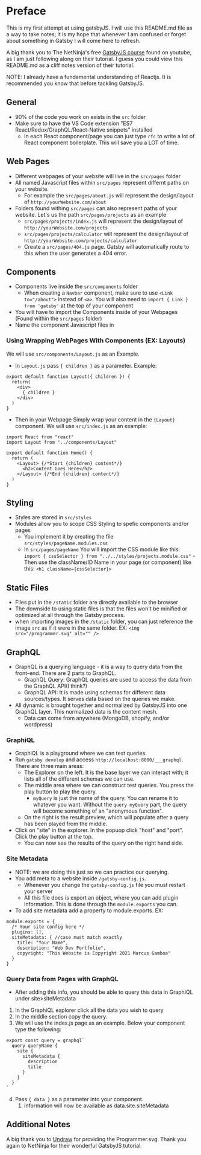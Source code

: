 # Preface

This is my first attempt at using gatsbyJS. I will use this README.md file as a way to take notes; it is my hope that whenever I am confused or forget about something in Gatsby I will come here to refresh.

A big thank you to The NetNinja's free [GatsbyJS course](https://www.youtube.com/playlist?list=PL4cUxeGkcC9hw1g77I35ZivVLe8k2nvjB) found on youtube, as I am just following along on their tutorial. I guess you could view this README.md as a cliff notes version of their tutorial.

NOTE: I already have a fundamental understanding of Reactjs. It is recommended you know that before tackling GatsbyJS.

## General

- 90% of the code you work on exists in the `src` folder
- Make sure to have the VS Code extension "ES7 React/Redux/GraphQL/React-Native snippets" installed
  - In each React component/page you can just type `rfc` to write a lot of React component boilerplate. This will save you a LOT of time.

## Web Pages

- Different webpages of your website will live in the `src/pages` folder
- All named Javascript files within `src/pages` represent differnt paths on your website.
  - For example the `src/pages/about.js` will represent the design/layout of `http://yourWebsite.com/about`
- Folders found withing `src/pages` can also represent paths of your website. Let's us the path `src/pages/projects` as an example
  - `src/pages/projects/index.js` will represent the design/layout of `http://yourWebsite.com/projects`
  - `src/pages/projects/calculator` will represent the design/layout of `http://yourWebsite.com/projects/calculator`
  - Create a `src/pages/404.js` page. Gatsby will automatically route to this when the user generates a 404 error.

## Components

- Components live inside the `src/components` folder
  - When creating a `Navbar` component, make sure to use `<Link to="/about">` instead of `<a>`. You will also need to `import { Link } from 'gatsby'` at the top of your component
- You will have to import the Components inside of your Webpages (Found within the `src/pages` folder)
- Name the component Javascript files in

### Using Wrapping WebPages With Components (EX: Layouts)

We will use `src/components/Layout.js` as an Example.

- In `Layout.js` pass `{ children }` as a parameter. Example:

```
export default function Layout({ children }) {
  return(
    <div>
      { children }
    </div>
  )
}
```

- Then in your Webpage Simply wrap your content in the `{Layout}` component. We will use `src/index.js` as an example:

```
import React from "react"
import Layout from "../components/Layout"

export default function Home() {
  return (
    <Layout> {/*Start {children} content*/}
      <h2>Content Goes Here</h2>
    </Layout> {/*End {children} content*/}
  )
}

```

## Styling

- Styles are stored in `src/styles`
- Modules allow you to scope CSS Styling to spefic components and/or pages
  - You implement it by creating the file `src/styles/pageName.modules.css`
  - In `src/pages/pageName` You will import the CSS module like this: `import { cssSelector } from "../../styles/projects.module.css"`
    -Then use the className/ID Name in your page (or component) like this: `<h1 className={cssSelector}>`

## Static Files

- Files put in the `/static` folder are directly available to the browser
- The downside to using static files is that the files won't be minified or optimized at all through the Gatsby process.
- when importing images in the `/static` folder, you can just reference the image `src` as if it were in the same folder. EX: `<img src="/programmer.svg" alt="" />`

## GraphQL

- GraphQL is a querying language - it is a way to query data from the front-end. There are 2 parts to GraphQL.
  - GraphQL Query: GraphQL queries are used to access the data from the GraphQL API(I think?)
  - GraphQL API: It is made using schemas for different data sources/types. It serves data based on the queries we make.
- All dynamic is brought together and normalized by GatsbyJS into one GraphQL layer. This normalized data is the content mesh.
  - Data can come from anywhere (MongoDB, shopify, and/or wordpress)

### GraphiQL

- GraphiQL is a playground where we can test queries.
- Run `gatsby develop` and access `http://localhost:8000/___graphql`. There are three main areas:
  - The Explorer on the left. It is the base layer we can interact with; it lists all of the different schemas we can use.
  - The middle area where we can construct test queries. You press the play button to play the query.
    - `myQuery` is just the name of the query. You can rename it to whatever you want. Without the `query myQuery` part, the query will become something of an "anonymous function".
  - On the right is the result preview, which will populate after a query has been played from the middle.
- Click on "site" in the explorer. In the popuop click "host" and "port". Click the play button at the top.
  - You can now see the results of the query on the right hand side.

### Site Metadata

- NOTE: we are doing this just so we can practice our querying.
- You add meta to a website inside `/gatsby-config.js`.
  - Whenever you change the `gatsby-config.js` file you must restart your server
  - All this file does is export an object, where you can add plugin information. This is done through the `module.exports` you can.
- To add site metadata add a property to module.exports. EX:

```
module.exports = {
  /* Your site config here */
  plugins: [],
  siteMetadata: { //case must match exactly
    title: "Your Name",
    description: "Web Dev Portfolio",
    copyright: "This Website is Copyright 2021 Marcus Gamboa"
  }
}
```

### Query Data from Pages with GraphQL

- After adding this info, you should be able to query this data in GraphiQL under site>siteMetadata

1. In the GraphiQL explorer click all the data you wish to query
2. In the middle section copy the query.
3. We will use the index.js page as an example. Below your component type the following:

```
export const query = graphql`
  query queryName {
    site {
      siteMetadata {
        description
        title
      }
    }
  }
`
```

4. Pass `{ data }` as a parameter into your component.
   1. information will now be available as data.site.siteMetadata

## Additional Notes

A big thank you to [Undraw](https://undraw.co/) for providing the Programmer.svg. Thank you again to NetNinja for their wonderful GatsbyJS tutorial.

